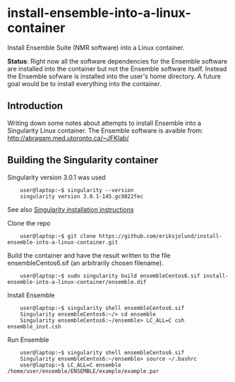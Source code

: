 # install-ensemble-into-a-linux-container
Install Ensemble Suite (NMR software) into a Linux container. 

__Status__: Right now all the software dependencies for the Ensemble software are installed into the container but not the Ensemble software itself. Instead  the Ensemble sofware is installed into the user's home directory. A future goal would be to install everything into the container.

## Introduction

Writing down some notes about attempts to install Ensemble into a Singularity Linux container.
The Ensemble software is avaible from:
http://abragam.med.utoronto.ca/~JFKlab/

## Building the Singularity container

Singularity version 3.0.1 was used

```
    user@laptop:~$ singularity --version
    singularity version 3.0.1-145.gc9822fec
```

See also [Singularity installation instructions](https://github.com/sylabs/singularity/blob/master/INSTALL.md)


Clone the repo 

```
    user@laptop:~$ git clone https://github.com/eriksjolund/install-ensemble-into-a-linux-container.git 
```

Build the container and have the result written to the file ensembleCentos6.sif  (an arbitrarily chosen filename).

```
    user@laptop:~$ sudo singularity build ensembleCentos6.sif install-ensemble-into-a-linux-container/ensemble.dif
```

Install Ensemble

```
    user@laptop:~$ singularity shell ensembleCentos6.sif
    Singularity ensembleCentos6:~/> cd ensemble 
    Singularity ensembleCentos6:~/ensemble> LC_ALL=C csh ensemble_inst.csh
```


Run Ensemble

```
    user@laptop:~$ singularity shell ensembleCentos6.sif
    Singularity ensembleCentos6:~/ensemble> source ~/.bashrc
    user@laptop:~$ LC_ALL=C ensemble /home/user/ensemble/ENSEMBLE/example/example.par
```
